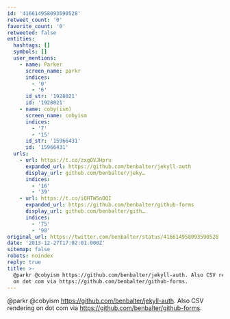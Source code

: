 ```yaml
---
id: '416614958093590528'
retweet_count: '0'
favorite_count: '0'
retweeted: false
entities:
  hashtags: []
  symbols: []
  user_mentions:
    - name: Parker
      screen_name: parkr
      indices:
        - '0'
        - '6'
      id_str: '1928021'
      id: '1928021'
    - name: coby(ism)
      screen_name: cobyism
      indices:
        - '7'
        - '15'
      id_str: '15966431'
      id: '15966431'
  urls:
    - url: https://t.co/zxgOVJHpru
      expanded_url: https://github.com/benbalter/jekyll-auth
      display_url: github.com/benbalter/jeky…
      indices:
        - '16'
        - '39'
    - url: https://t.co/iQHTWSnOQI
      expanded_url: https://github.com/benbalter/github-forms
      display_url: github.com/benbalter/gith…
      indices:
        - '75'
        - '98'
original_url: https://twitter.com/benbalter/status/416614958093590528
date: '2013-12-27T17:02:01.000Z'
sitemap: false
robots: noindex
reply: true
title: >-
  @parkr @cobyism https://github.com/benbalter/jekyll-auth. Also CSV rendering
  on dot com via https://github.com/benbalter/github-forms.
---
```


@parkr @cobyism https://github.com/benbalter/jekyll-auth. Also CSV rendering on dot com via https://github.com/benbalter/github-forms.